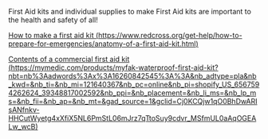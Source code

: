 First Aid kits and individual supplies to make First Aid kits are important to the health and safety of all!

[How to make a first aid kit (https://www.redcross.org/get-help/how-to-prepare-for-emergencies/anatomy-of-a-first-aid-kit.html)](https://www.redcross.org/get-help/how-to-prepare-for-emergencies/anatomy-of-a-first-aid-kit.html)

[Contents of a commercial first aid kit (https://mymedic.com/products/myfak-waterproof-first-aid-kit?nbt=nb%3Aadwords%3Ax%3A16260842545%3A%3A&nb_adtype=pla&nb_kwd=&nb_ti=&nb_mi=121640367&nb_pc=online&nb_pi=shopify_US_6567594262624_39348817002592&nb_ppi=&nb_placement=&nb_li_ms=&nb_lp_ms=&nb_fii=&nb_ap=&nb_mt=&gad_source=1&gclid=Cj0KCQjw1qO0BhDwARIsANfnkv-HHCutWyetg4xXfiX5NL6PmStL06mJrz7qTtoSuy9cdvr_MSfmUL0aAqOGEALw_wcB)](https://mymedic.com/products/myfak-waterproof-first-aid-kit?nbt=nb%3Aadwords%3Ax%3A16260842545%3A%3A&nb_adtype=pla&nb_kwd=&nb_ti=&nb_mi=121640367&nb_pc=online&nb_pi=shopify_US_6567594262624_39348817002592&nb_ppi=&nb_placement=&nb_li_ms=&nb_lp_ms=&nb_fii=&nb_ap=&nb_mt=&gad_source=1&gclid=Cj0KCQjw1qO0BhDwARIsANfnkv-HHCutWyetg4xXfiX5NL6PmStL06mJrz7qTtoSuy9cdvr_MSfmUL0aAqOGEALw_wcB)
